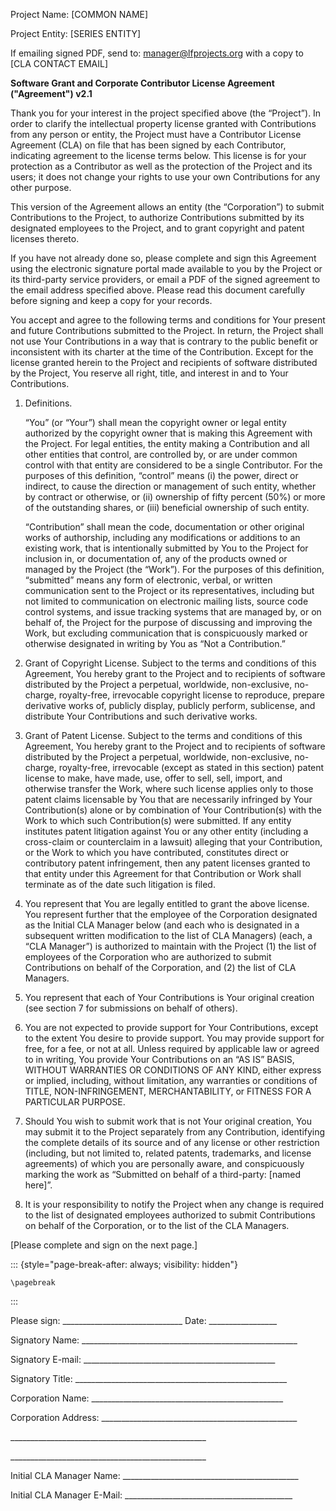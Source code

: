 Project Name: \[COMMON NAME\]

Project Entity: \[SERIES ENTITY\]

If emailing signed PDF, send to: manager@lfprojects.org with a copy to [CLA CONTACT EMAIL]

**Software Grant and Corporate Contributor License Agreement
("Agreement") v2.1**

Thank you for your interest in the project specified above (the “Project”). In
order to clarify the intellectual property license granted with Contributions
from any person or entity, the Project must have a Contributor License Agreement
(CLA) on file that has been signed by each Contributor, indicating agreement to
the license terms below. This license is for your protection as a Contributor as
well as the protection of the Project and its users; it does not change your
rights to use your own Contributions for any other purpose.

This version of the Agreement allows an entity (the “Corporation”) to submit
Contributions to the Project, to authorize Contributions submitted by its
designated employees to the Project, and to grant copyright and patent licenses
thereto.

If you have not already done so, please complete and sign this Agreement using
the electronic signature portal made available to you by the Project or its
third-party service providers, or email a PDF of the signed agreement to the
email address specified above. Please read this document carefully before
signing and keep a copy for your records.

You accept and agree to the following terms and conditions for Your present and
future Contributions submitted to the Project. In return, the Project shall not
use Your Contributions in a way that is contrary to the public benefit or
inconsistent with its charter at the time of the Contribution. Except for the
license granted herein to the Project and recipients of software distributed by
the Project, You reserve all right, title, and interest in and to Your
Contributions.

1. Definitions.

   “You” (or “Your”) shall mean the copyright owner or legal entity authorized by
   the copyright owner that is making this Agreement with the Project. For legal
   entities, the entity making a Contribution and all other entities that
   control, are controlled by, or are under common control with that entity are
   considered to be a single Contributor. For the purposes of this definition,
   “control” means (i) the power, direct or indirect, to cause the direction or
   management of such entity, whether by contract or otherwise, or (ii) ownership
   of fifty percent (50%) or more of the outstanding shares, or (iii) beneficial
   ownership of such entity.

   “Contribution” shall mean the code, documentation or other original works of
   authorship, including any modifications or additions to an existing work, that
   is intentionally submitted by You to the Project for inclusion in, or
   documentation of, any of the products owned or managed by the Project (the
   “Work”). For the purposes of this definition, “submitted” means any form
   of electronic, verbal, or written communication sent to the Project or its
   representatives, including but not limited to communication on electronic
   mailing lists, source code control systems, and issue tracking systems that
   are managed by, or on behalf of, the Project for the purpose of discussing and
   improving the Work, but excluding communication that is conspicuously marked
   or otherwise designated in writing by You as “Not a Contribution.”

2. Grant of Copyright License. Subject to the terms and conditions of this
   Agreement, You hereby grant to the Project and to recipients of software
   distributed by the Project a perpetual, worldwide, non-exclusive, no-charge,
   royalty-free, irrevocable copyright license to reproduce, prepare
   derivative works of, publicly display, publicly perform, sublicense,
   and distribute Your Contributions and such derivative works.

3. Grant of Patent License. Subject to the terms and conditions of this
   Agreement, You hereby grant to the Project and to recipients of software
   distributed by the Project a perpetual, worldwide, non-exclusive, no-charge,
   royalty-free, irrevocable (except as stated in this section) patent
   license to make, have made, use, offer to sell, sell, import, and
   otherwise transfer the Work, where such license applies only to
   those patent claims licensable by You that are necessarily infringed
   by Your Contribution(s) alone or by combination of Your
   Contribution(s) with the Work to which such Contribution(s) were
   submitted. If any entity institutes patent litigation against You or
   any other entity (including a cross-claim or counterclaim in a
   lawsuit) alleging that your Contribution, or the Work to which
   you have contributed, constitutes direct or contributory patent
   infringement, then any patent licenses granted to that entity under
   this Agreement for that Contribution or Work shall terminate as of
   the date such litigation is filed.

4. You represent that You are legally entitled to grant the above license. You
   represent further that the employee of the Corporation designated as the Initial
   CLA Manager below (and each who is designated in a subsequent written
   modification to the list of CLA Managers) (each, a “CLA Manager”) is
   authorized to maintain with the Project (1) the list of employees of the
   Corporation who are authorized to submit Contributions on behalf of the
   Corporation, and (2) the list of CLA Managers.

5. You represent that each of Your Contributions is Your original creation (see
   section 7 for submissions on behalf of others).

6. You are not expected to provide support for Your Contributions, except to the
   extent You desire to provide support. You may provide support for free, for a
   fee, or not at all. Unless required by applicable law or agreed to in writing,
   You provide Your Contributions on an “AS IS” BASIS, WITHOUT WARRANTIES OR
   CONDITIONS OF ANY KIND, either express or implied, including, without
   limitation, any warranties or conditions of TITLE, NON-INFRINGEMENT,
   MERCHANTABILITY, or FITNESS FOR A PARTICULAR PURPOSE.

7. Should You wish to submit work that is not Your original creation, You may
   submit it to the Project separately from any Contribution, identifying the
   complete details of its source and of any license or other restriction
   (including, but not limited to, related patents, trademarks, and license
   agreements) of which you are personally aware, and conspicuously marking the
   work as “Submitted on behalf of a third-party: [named here]”.

8. It is your responsibility to notify the Project when any change is required
   to the list of designated employees authorized to submit Contributions on behalf
   of the Corporation, or to the list of the CLA Managers. 

\[Please complete and sign on the next page.\]

::: {style="page-break-after: always; visibility: hidden"}
```{=tex}
\pagebreak
```
:::

Please sign:
\_\_\_\_\_\_\_\_\_\_\_\_\_\_\_\_\_\_\_\_\_\_\_\_\_\_\_\_\_\_ Date:
\_\_\_\_\_\_\_\_\_\_\_\_\_\_\_\_\_

Signatory Name:
\_\_\_\_\_\_\_\_\_\_\_\_\_\_\_\_\_\_\_\_\_\_\_\_\_\_\_\_\_\_\_\_\_\_\_\_\_\_\_\_\_\_\_\_\_\_\_\_\_\_\_\_\_\_

Signatory E-mail:
\_\_\_\_\_\_\_\_\_\_\_\_\_\_\_\_\_\_\_\_\_\_\_\_\_\_\_\_\_\_\_\_\_\_\_\_\_\_\_\_\_\_\_\_\_\_\_\_

Signatory Title:
\_\_\_\_\_\_\_\_\_\_\_\_\_\_\_\_\_\_\_\_\_\_\_\_\_\_\_\_\_\_\_\_\_\_\_\_\_\_\_\_\_\_\_\_\_\_\_\_\_\_\_\_\_

Corporation Name:
\_\_\_\_\_\_\_\_\_\_\_\_\_\_\_\_\_\_\_\_\_\_\_\_\_\_\_\_\_\_\_\_\_\_\_\_\_\_\_\_\_\_\_\_\_\_\_\_

Corporation Address:
\_\_\_\_\_\_\_\_\_\_\_\_\_\_\_\_\_\_\_\_\_\_\_\_\_\_\_\_\_\_\_\_\_\_\_\_\_\_\_\_\_\_\_\_\_\_\_\_\_

\_\_\_\_\_\_\_\_\_\_\_\_\_\_\_\_\_\_\_\_\_\_\_\_\_\_\_\_\_\_\_\_\_\_\_\_\_\_\_\_\_\_\_\_\_\_\_\_\_

\_\_\_\_\_\_\_\_\_\_\_\_\_\_\_\_\_\_\_\_\_\_\_\_\_\_\_\_\_\_\_\_\_\_\_\_\_\_\_\_\_\_\_\_\_\_\_\_\_

Initial CLA Manager Name:
\_\_\_\_\_\_\_\_\_\_\_\_\_\_\_\_\_\_\_\_\_\_\_\_\_\_\_\_\_\_\_\_\_\_\_\_\_\_\_\_\_\_\_\_

Initial CLA Manager E-Mail:
\_\_\_\_\_\_\_\_\_\_\_\_\_\_\_\_\_\_\_\_\_\_\_\_\_\_\_\_\_\_\_\_\_\_\_\_\_\_\_\_\_\_
